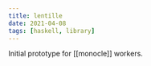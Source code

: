 ```yaml
---
title: lentille
date: 2021-04-08
tags: [haskell, library]
---
```


Initial prototype for [[monocle]] workers.
